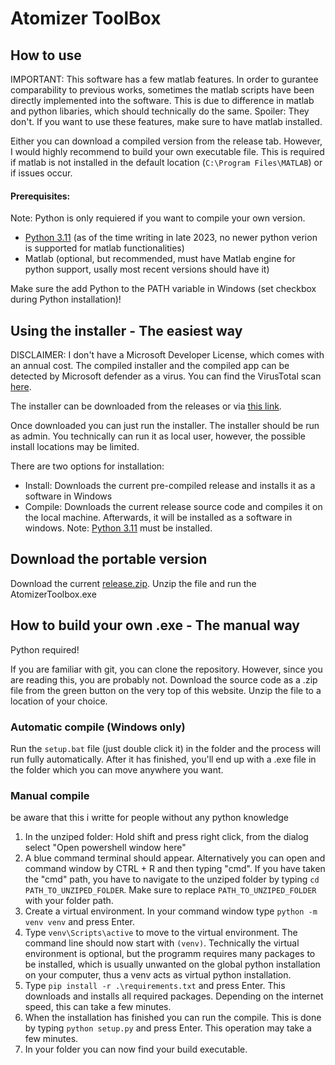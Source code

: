 
# Atomizer ToolBox

## How to use

IMPORTANT: This software has a few matlab features. In order to gurantee comparability to previous works, sometimes the matlab scripts have been directly implemented into the software. This is due to difference in matlab and python libaries, which should technically do the same. Spoiler: They don't.
If you want to use these features, make sure to have matlab installed.

Either you can download a compiled version from the release tab.
However, I would highly recommend to build your own executable file. This is required if matlab is not installed in the default location (`C:\Program Files\MATLAB`) or if issues occur.

#### Prerequisites:
Note: Python is only requiered if you want to compile your own version.

- [Python 3.11](https://www.python.org/downloads/release/python-3117/) (as of the time writing in late 2023, no newer python verion is supported for matlab functionalities)
- Matlab (optional, but recommended, must have Matlab engine for python support, usally most recent versions should have it)

Make sure the add Python to the PATH variable in Windows (set checkbox during Python installation)!

## Using the installer - The easiest way

DISCLAIMER: I don't have a Microsoft Developer License, which comes with an annual cost. 
The compiled installer and the compiled app can be detected by Microsoft defender as a virus. 
You can find the VirusTotal scan [here](https://www.virustotal.com/gui/file/2a27348e21ef5464707e7358ac525ea5ff7565bf7449eb9ffc5b2500553eb3e4?nocache=1).

The installer can be downloaded from the releases or via [this link](https://github.com/realize-1337/Atomizer-Toolbox/releases/download/1.68.0/AtomizerToolbox.Installer.exe).

Once downloaded you can just run the installer. 
The installer should be run as admin. 
You technically can run it as local user, however, the possible install locations may be limited. 

There are two options for installation: 
- Install: Downloads the current pre-compiled release and installs it as a software in Windows
- Compile: Downloads the current release source code and compiles it on the local machine. Afterwards, it will be installed as a software in windows. Note: [Python 3.11](https://www.python.org/downloads/release/python-3117/) must be installed.

## Download the portable version
Download the current [release.zip](https://github.com/realize-1337/Atomizer-Toolbox/releases/latest/download/release.zip).
Unzip the file and run the AtomizerToolbox.exe

## How to build your own .exe - The manual way
Python required!

If you are familiar with git, you can clone the repository. However, since you are reading this, you are probably not. 
Download the source code as a .zip file from the green button on the very top of this website. 
Unzip the file to a location of your choice. 

### Automatic compile (Windows only)
Run the `setup.bat` file (just double click it) in the folder and the process will run fully automatically.
After it has finished, you'll end up with a .exe file in the folder which you can move anywhere you want.

### Manual compile
be aware that this i writte for people without any python knowledge
1. In the unziped folder: Hold shift and press right click, from the dialog select "Open powershell window here"
2. A blue command terminal should appear. Alternatively you can open and command window by CTRL + R and then typing "cmd". If you have taken the "cmd" path, you have to navigate to the unziped folder by typing `cd PATH_TO_UNZIPED_FOLDER`. Make sure to replace `PATH_TO_UNZIPED_FOLDER` with your folder path.
3. Create a virtual environment. In your command window type `python -m venv venv` and press Enter.
4. Type `venv\Scripts\active` to move to the virtual environment. The command line should now start with `(venv)`. Technically the virtual environment is optional, but the programm requires many packages to be installed, which is usually unwanted on the global python installation on your computer, thus a venv acts as virtual python installation. 
5. Type `pip install -r .\requirements.txt` and press Enter. This downloads and installs all required packages. Depending on the internet speed, this can take a few minutes.
6. When the installation has finished you can run the compile. This is done by typing `python setup.py` and press Enter. This operation may take a few minutes.
7. In your folder you can now find your build executable.


